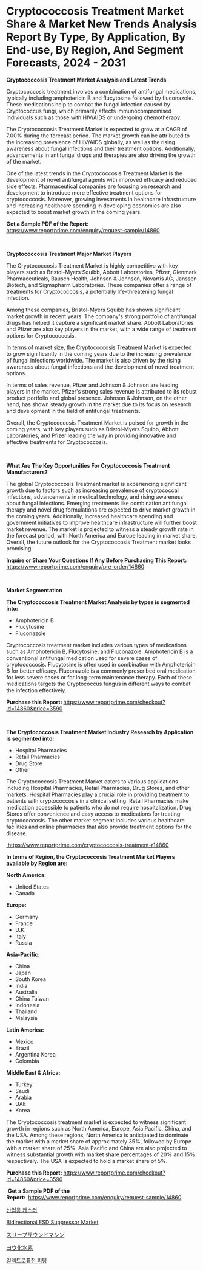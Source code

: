 <p><h1>Cryptococcosis Treatment Market Share & Market New Trends Analysis Report By Type, By Application, By End-use, By Region, And Segment Forecasts, 2024 - 2031</h1></p><p><strong>Cryptococcosis Treatment Market Analysis and Latest Trends</strong></p>
<p><p>Cryptococcosis treatment involves a combination of antifungal medications, typically including amphotericin B and flucytosine followed by fluconazole. These medications help to combat the fungal infection caused by Cryptococcus fungi, which primarily affects immunocompromised individuals such as those with HIV/AIDS or undergoing chemotherapy.</p><p>The Cryptococcosis Treatment Market is expected to grow at a CAGR of 7.00% during the forecast period. The market growth can be attributed to the increasing prevalence of HIV/AIDS globally, as well as the rising awareness about fungal infections and their treatment options. Additionally, advancements in antifungal drugs and therapies are also driving the growth of the market.</p><p>One of the latest trends in the Cryptococcosis Treatment Market is the development of novel antifungal agents with improved efficacy and reduced side effects. Pharmaceutical companies are focusing on research and development to introduce more effective treatment options for cryptococcosis. Moreover, growing investments in healthcare infrastructure and increasing healthcare spending in developing economies are also expected to boost market growth in the coming years.</p></p>
<p><strong>Get a Sample PDF of the Report:&nbsp;</strong> <a href="https://www.reportprime.com/enquiry/request-sample/14860">https://www.reportprime.com/enquiry/request-sample/14860</a></p>
<p>&nbsp;</p>
<p><strong>Cryptococcosis Treatment Major Market Players</strong></p>
<p><p>The Cryptococcosis Treatment Market is highly competitive with key players such as Bristol-Myers Squibb, Abbott Laboratories, Pfizer, Glenmark Pharmaceuticals, Bausch Health, Johnson & Johnson, Novartis AG, Janssen Biotech, and Sigmapharm Laboratories. These companies offer a range of treatments for Cryptococcosis, a potentially life-threatening fungal infection.</p><p>Among these companies, Bristol-Myers Squibb has shown significant market growth in recent years. The company's strong portfolio of antifungal drugs has helped it capture a significant market share. Abbott Laboratories and Pfizer are also key players in the market, with a wide range of treatment options for Cryptococcosis.</p><p>In terms of market size, the Cryptococcosis Treatment Market is expected to grow significantly in the coming years due to the increasing prevalence of fungal infections worldwide. The market is also driven by the rising awareness about fungal infections and the development of novel treatment options.</p><p>In terms of sales revenue, Pfizer and Johnson & Johnson are leading players in the market. Pfizer's strong sales revenue is attributed to its robust product portfolio and global presence. Johnson & Johnson, on the other hand, has shown steady growth in the market due to its focus on research and development in the field of antifungal treatments.</p><p>Overall, the Cryptococcosis Treatment Market is poised for growth in the coming years, with key players such as Bristol-Myers Squibb, Abbott Laboratories, and Pfizer leading the way in providing innovative and effective treatments for Cryptococcosis.</p></p>
<p>&nbsp;</p>
<p><strong>What Are The Key Opportunities For Cryptococcosis Treatment Manufacturers?</strong></p>
<p><p>The global Cryptococcosis Treatment market is experiencing significant growth due to factors such as increasing prevalence of cryptococcal infections, advancements in medical technology, and rising awareness about fungal infections. Emerging treatments like combination antifungal therapy and novel drug formulations are expected to drive market growth in the coming years. Additionally, increased healthcare spending and government initiatives to improve healthcare infrastructure will further boost market revenue. The market is projected to witness a steady growth rate in the forecast period, with North America and Europe leading in market share. Overall, the future outlook for the Cryptococcosis Treatment market looks promising.</p></p>
<p><strong>Inquire or Share Your Questions If Any Before Purchasing This Report:</strong> <a href="https://www.reportprime.com/enquiry/pre-order/14860">https://www.reportprime.com/enquiry/pre-order/14860</a></p>
<p>&nbsp;</p>
<p><strong>Market Segmentation</strong></p>
<p><strong>The Cryptococcosis Treatment Market Analysis by types is segmented into:</strong></p>
<p><ul><li>Amphotericin B</li><li>Flucytosine</li><li>Fluconazole</li></ul></p>
<p><p>Cryptococcosis treatment market includes various types of medications such as Amphotericin B, Flucytosine, and Fluconazole. Amphotericin B is a conventional antifungal medication used for severe cases of cryptococcosis. Flucytosine is often used in combination with Amphotericin B for better efficacy. Fluconazole is a commonly prescribed oral medication for less severe cases or for long-term maintenance therapy. Each of these medications targets the Cryptococcus fungus in different ways to combat the infection effectively.</p></p>
<p><strong>Purchase this Report:&nbsp;</strong><a href="https://www.reportprime.com/checkout?id=14860&price=3590">https://www.reportprime.com/checkout?id=14860&price=3590</a></p>
<p>&nbsp;</p>
<p><strong>The Cryptococcosis Treatment Market Industry Research by Application is segmented into:</strong></p>
<p><ul><li>Hospital Pharmacies</li><li>Retail Pharmacies</li><li>Drug Store</li><li>Other</li></ul></p>
<p><p>The Cryptococcosis Treatment Market caters to various applications including Hospital Pharmacies, Retail Pharmacies, Drug Stores, and other markets. Hospital Pharmacies play a crucial role in providing treatment to patients with cryptococcosis in a clinical setting. Retail Pharmacies make medication accessible to patients who do not require hospitalization. Drug Stores offer convenience and easy access to medications for treating cryptococcosis. The other market segment includes various healthcare facilities and online pharmacies that also provide treatment options for the disease.</p></p>
<p><a href="https://www.reportprime.com/cryptococcosis-treatment-r14860">&nbsp;https://www.reportprime.com/cryptococcosis-treatment-r14860</a></p>
<p><strong>In terms of Region, the Cryptococcosis Treatment Market Players available by Region are:</strong></p>
<p>
    <p> <strong> North America: </strong>
        <ul>
            <li>United States</li>
            <li>Canada</li>
        </ul>
        </p> 
    <p> <strong> Europe: </strong>
        <ul>
            <li>Germany</li>
            <li>France</li>
            <li>U.K.</li>
            <li>Italy</li>
            <li>Russia</li>
        </ul>
        </p> 
    <p> <strong> Asia-Pacific: </strong>
        <ul>
            <li>China</li>
            <li>Japan</li>
            <li>South Korea</li>
            <li>India</li>
            <li>Australia</li>
            <li>China Taiwan</li>
            <li>Indonesia</li>
            <li>Thailand</li>
            <li>Malaysia</li>
        </ul>
        </p> 
    <p> <strong> Latin America: </strong>
        <ul>
            <li>Mexico</li>
            <li>Brazil</li>
            <li>Argentina Korea</li>
            <li>Colombia</li>
        </ul>
        </p> 
    <p> <strong> Middle East & Africa: </strong>
        <ul>
            <li>Turkey</li>
            <li>Saudi</li>
            <li>Arabia</li>
            <li>UAE</li>
            <li>Korea</li>
        </ul>
    </p>
    </p>
<p><p>The Cryptococcosis treatment market is expected to witness significant growth in regions such as North America, Europe, Asia Pacific, China, and the USA. Among these regions, North America is anticipated to dominate the market with a market share of approximately 35%, followed by Europe with a market share of 25%. Asia Pacific and China are also projected to witness substantial growth with market share percentages of 20% and 15% respectively. The USA is expected to hold a market share of 5%.</p></p>
<p><strong>Purchase this Report: </strong><a href="https://www.reportprime.com/checkout?id=14860&price=3590">https://www.reportprime.com/checkout?id=14860&price=3590</a></p>
<p>&nbsp;<strong>Get a Sample PDF of the Report:&nbsp;&nbsp;</strong><a href="https://www.reportprime.com/enquiry/request-sample/14860">https://www.reportprime.com/enquiry/request-sample/14860</a></p>
<p><strong></strong></p>
<p><p><a href="https://medium.com/@treyhettinger2023/%EA%B8%80%EB%A1%9C%EB%B2%8C-%EC%82%B0%EC%97%85%EC%9A%A9-%EC%BA%90%EC%8A%A4%ED%84%B0-%EC%8B%9C%EC%9E%A5-%ED%98%84%ED%99%A9-2024-2031-%EB%B0%8F-%EC%A7%80%EC%97%AD%EB%B3%84-%EC%A0%9C%ED%92%88-%EB%B0%8F-%EC%B5%9C%EC%A2%85-%EC%82%AC%EC%9A%A9%EC%B2%98-%EC%98%88%EC%B8%A1-cc1d36e81890">산업용 캐스터</a></p><p><a href="https://www.linkedin.com/pulse/bidirectional-esd-suppressor-market-size-segmentation-trends-qdjte">Bidirectional ESD Suppressor Market</a></p><p><a href="https://medium.com/@frankfurter35566/%E7%9D%A1%E7%9C%A0%E3%82%B5%E3%82%A6%E3%83%B3%E3%83%89%E3%83%9E%E3%82%B7%E3%83%B3%E5%B8%82%E5%A0%B4-%E5%B8%82%E5%A0%B4%E3%82%BB%E3%82%B0%E3%83%A1%E3%83%B3%E3%83%86%E3%83%BC%E3%82%B7%E3%83%A7%E3%83%B3-%E5%9C%B0%E7%90%86%E7%9A%84%E5%9C%B0%E5%9F%9F-2031%E5%B9%B4%E3%81%BE%E3%81%A7%E3%81%AE%E5%B8%82%E5%A0%B4%E4%BA%88%E6%B8%AC-1addb958e3fe">スリープサウンドマシン</a></p><p><a href="https://medium.com/@elishelacruz56456/%E3%82%B0%E3%83%AD%E3%83%BC%E3%83%90%E3%83%AB%E3%83%A8%E3%82%A6%E7%B4%A0%E6%B0%B4%E9%85%B8%E5%8C%96%E3%83%9E%E3%83%BC%E3%82%B1%E3%83%83%E3%83%88%E3%83%88%E3%83%AC%E3%83%B3%E3%83%89-2024%E5%B9%B4-2031%E5%B9%B4-%E3%81%AB%E9%96%A2%E3%81%99%E3%82%8B%E6%88%A6%E7%95%A5%E7%9A%84%E6%B4%9E%E5%AF%9F%E3%82%92128%E3%83%9A%E3%83%BC%E3%82%B8%E3%81%A7%E7%B6%B2%E7%BE%85%E3%81%97%E3%81%A6%E3%81%84%E3%81%BE%E3%81%99-72df2b91a64e">ヨウ化水素</a></p><p><a href="https://medium.com/@hermanokutneva7878567/%EC%9D%BC%EB%A0%89%ED%8A%B8%EB%A1%9C%ED%93%A8%EC%A0%84-%ED%94%BC%ED%8C%85-%EC%8B%9C%EC%9E%A5-%EA%B7%9C%EB%AA%A8-%EC%8B%9C%EC%9E%A5-%EC%84%B8%EB%B6%84%ED%99%94-%EC%8B%9C%EC%9E%A5-%EB%8F%99%ED%96%A5-%EB%B0%8F-%EC%84%B1%EC%9E%A5-%EB%B6%84%EC%84%9D-%EC%98%88%EC%B8%A1-2031%EB%85%84%EA%B9%8C%EC%A7%80-35d7ccf7084f">일렉트로퓨전 피팅</a></p></p>